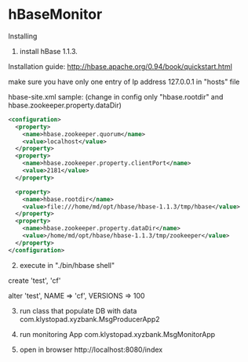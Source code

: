 # hBaseMonitor

Installing

1) install hBase 1.1.3.

Installation guide: http://hbase.apache.org/0.94/book/quickstart.html

make sure you have only one entry of Ip address 127.0.0.1 in "hosts" file

hbase-site.xml sample: (change in config only "hbase.rootdir" and hbase.zookeeper.property.dataDir)

```xml
<configuration>
  <property>
    <name>hbase.zookeeper.quorum</name>
    <value>localhost</value>
  </property>
  <property>
    <name>hbase.zookeeper.property.clientPort</name>
    <value>2181</value>
  </property>

  <property>
    <name>hbase.rootdir</name>
    <value>file:///home/md/opt/hbase/hbase-1.1.3/tmp/hbase</value>
  </property>
  <property>
    <name>hbase.zookeeper.property.dataDir</name>
    <value>/home/md/opt/hbase/hbase-1.1.3/tmp/zookeeper</value>
  </property>
</configuration>
```

2) execute in "./bin/hbase shell"

create 'test', 'cf'

alter 'test', NAME => 'cf', VERSIONS => 100


3) run class that populate DB with data com.klystopad.xyzbank.MsgProducerApp2

4) run monitoring App com.klystopad.xyzbank.MsgMonitorApp

5) open in browser http://localhost:8080/index